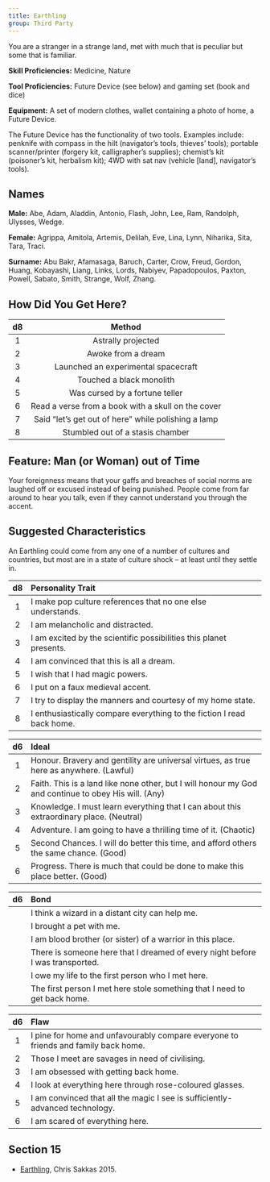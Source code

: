 ```yaml
---
title: Earthling
group: Third Party
---
```


You are a stranger in a strange land, met with much that is peculiar but some that is familiar.

**Skill Proficiencies:** Medicine, Nature

**Tool Proficiencies:** Future Device (see below) and gaming set (book and dice)

**Equipment:** A set of modern clothes, wallet containing a photo of home, a Future Device.

The Future Device has the functionality of two tools. Examples include: penknife with compass in the hilt (navigator’s tools, thieves’ tools); portable scanner/printer (forgery kit, calligrapher’s supplies); chemist’s kit (poisoner’s kit, herbalism kit); 4WD with sat nav (vehicle [land], navigator’s tools).

## Names

**Male:** Abe, Adam, Aladdin, Antonio, Flash, John, Lee, Ram, Randolph, Ulysses, Wedge.

**Female:** Agrippa, Amitola, Artemis, Delilah, Eve, Lina, Lynn, Niharika, Sita, Tara, Traci.

**Surname:** Abu Bakr, Afamasaga, Baruch, Carter, Crow, Freud, Gordon, Huang, Kobayashi, Liang, Links, Lords, Nabiyev, Papadopoulos, Paxton, Powell, Sabato, Smith, Strange, Wolf, Zhang.

## How Did You Get Here?

| d8 | Method |
|:--:|:--:|
| 1 | Astrally projected |
| 2 | Awoke from a dream |
| 3 | Launched an experimental spacecraft |
| 4 | Touched a black monolith |
| 5 | Was cursed by a fortune teller |
| 6 | Read a verse from a book with a skull on the cover |
| 7 | Said “let’s get out of here” while polishing a lamp |
| 8 | Stumbled out of a stasis chamber |

## Feature: Man (or Woman) out of Time

Your foreignness means that your gaffs and breaches of social norms are laughed off or excused instead of being punished. People come from far around to hear you talk, even if they cannot understand you through the accent.

## Suggested Characteristics

An Earthling could come from any one of a number of cultures and countries, but most are in a state of culture shock – at least until they settle in.

| d8 | Personality Trait                                                                                                  |
|:--:|:-------------------------------------------------------------------------------------------------------------------|
| 1  | I make pop culture references that no one else understands.                  |
| 2  | I am melancholic and distracted.      |
| 3  | I am excited by the scientific possibilities this planet presents.                         |
| 4  | I am convinced that this is all a dream.                                                                          |
| 5  | I wish that I had magic powers.                                         |
| 6  | I put on a faux medieval accent.                  |
| 7  | I try to display the manners and courtesy of my home state.                |
| 8  | I enthusiastically compare everything to the fiction I read back home. |

| d6 | Ideal                                                                                                                  |
|:--:|:-----------------------------------------------------------------------------------------------------------------------|
| 1  | Honour. Bravery and gentility are universal virtues, as true here as anywhere. (Lawful)                      |
| 2  | Faith. This is a land like none other, but I will honour my God and continue to obey His will. (Any)                                  |
| 3  | Knowledge. I must learn everything that I can about this extraordinary place. (Neutral)                   |
| 4  | Adventure. I am going to have a thrilling time of it. (Chaotic)                                   |
| 5  | Second Chances. I will do better this time, and afford others the same chance. (Good)    |
| 6  | Progress. There is much that could be done to make this place better. (Good) |

| d6 | Bond |
|:--:|:----------------------------------------------------------------------------------------------|
|  | I think a wizard in a distant city can help me.
|  | I brought a pet with me.
|  | I am blood brother (or sister) of a warrior in this place.
|  | There is someone here that I dreamed of every night before I was transported.
|  | I owe my life to the first person who I met here.
|  | The first person I met here stole something that I need to get back home.

| d6 | Flaw                                                                                          |
|:--:|:----------------------------------------------------------------------------------------------|
| 1  | I pine for home and unfavourably compare everyone to friends and family back home.                                        |
| 2  | Those I meet are savages in need of civilising.                   |
| 3  | I am obsessed with getting back home.              |
| 4  | I look at everything here through rose-coloured glasses.                                                               |
| 5  | I am convinced that all the magic I see is sufficiently-advanced technology.                                    |
| 6  | I am scared of everything here. |

## Section 15
* [Earthling](https://grimportents.wordpress.com/2014/08/12/5e-earthling-background/), Chris Sakkas 2015.
